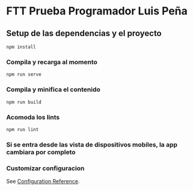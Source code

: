 # FTT Prueba Programador Luis Peña

## Setup de las dependencias y el proyecto
```
npm install
```

### Compila y recarga al momento
```
npm run serve
```

### Compila y minifica el contenido
```
npm run build
```

### Acomoda los lints
```
npm run lint
```

### Si se entra desde las vista de dispositivos mobiles, la app cambiara por completo

### Customizar configuracion
See [Configuration Reference](https://cli.vuejs.org/config/).
